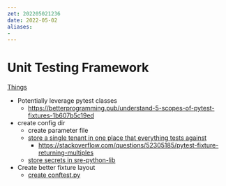```yaml
---
zet: 202205021236
date: 2022-05-02
aliases:
- 
---
```


# Unit Testing Framework

[Things](things:///show?id=UNmcQDV38QTq8QxiL1b8YK)




- Potentially leverage pytest classes
	- https://betterprogramming.pub/understand-5-scopes-of-pytest-fixtures-1b607b5c19ed
- create config dir
	- create parameter file
	- [store a single tenant in one place that everything tests against](things:///show?id=2T8E5et96ZFkixyAbNyynh)
		- https://stackoverflow.com/questions/52305185/pytest-fixture-returning-multiples
	- [store secrets in sre-python-lib](things:///show?id=34pm8E8XT3bzhrL6xABHxy)
- Create better fixture layout
	- [create conftest.py](things:///show?id=17JE1TgLhTPwfD9gJkJUSW)


